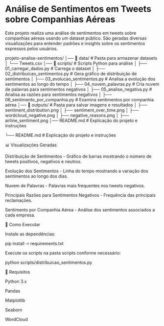 # Análise de Sentimentos em Tweets sobre Companhias Aéreas

Este projeto realiza uma análise de sentimentos em tweets sobre companhias aéreas usando um dataset público. São geradas diversas visualizações para entender padrões e insights sobre os sentimentos expressos pelos usuários.

projeto-analise-sentimentos/
│── 📂 data/                  # Pasta para armazenar datasets
│   └── Tweets.csv
│── 📂 scripts/               # Scripts Python para análise
│   ├── 01_carregar_dados.py            # Carrega o dataset
│   ├── 02_distribuicao_sentimentos.py  # Gera gráfico de distribuição de sentimentos
│   ├── 03_evolucao_sentimentos.py      # Analisa a evolução dos sentimentos ao longo do tempo
│   ├── 04_nuvem_palavras.py            # Cria nuvem de palavras para sentimentos negativos
│   ├── 05_analise_negativa.py          # Analisa as razões para sentimentos negativos
│   ├── 06_sentimento_por_companhia.py  # Examina sentimentos por companhia aérea
│── 📂 outputs/               # Pasta para salvar imagens e resultados
│   ├── sentiment_distribution.png
│   ├── sentiment_over_time.png
│   ├── wordcloud_negative.png
│   ├── negative_reasons.png
│   ├── airline_sentiment.png
│── README.md                # Explicação do projeto e instruções


└── README.md                   # Explicação do projeto e instruções

📊 Visualizações Geradas

Distribuição de Sentimentos - Gráfico de barras mostrando o número de tweets positivos, negativos e neutros.

Evolução dos Sentimentos - Linha do tempo mostrando a variação dos sentimentos ao longo dos dias.

Nuvem de Palavras - Palavras mais frequentes nos tweets negativos.

Principais Razões para Sentimentos Negativos - Frequência das principais reclamações.

Sentimento por Companhia Aérea - Análise dos sentimentos associados a cada empresa.

🚀 Como Executar

Instale as dependências:

pip install -r requirements.txt

Execute os scripts na pasta scripts conforme necessário:

python scripts/distribuicao_sentimentos.py

📌 Requisitos

Python 3.x

Pandas

Matplotlib

Seaborn

WordCloud
